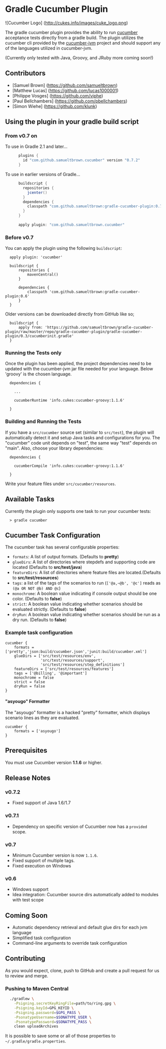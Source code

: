 # Gradle Cucumber Plugin

![Cucumber Logo] (http://cukes.info/images/cuke_logo.png)

The gradle cucumber plugin provides the ability to run [cucumber](http://cukes.info) acceptance tests directly
from a gradle build.  The plugin utilizes the cucumber cli provided by the [cucumber-jvm](https://github.com/cucumber/cucumber-jvm) project
and should support any of the languages utilized in cucumber-jvm.

(Currently only tested with Java, Groovy, and JRuby more coming soon!)

## Contributors

 * [Samuel Brown] (https://github.com/samueltbrown)
 * [Matthew Lucas] (https://github.com/lucas1000001)
 * [Philippe Vosges] (https://github.com/viphe)
 * [Paul Bellchambers] (https://github.com/pbellchambers)
 * [Simon Wiehe] (https://github.com/klunk)

## Using the plugin in your gradle build script

### From v0.7 on

To use in Gradle 2.1 and later…

```groovy
      plugins {
        id "com.github.samueltbrown.cucumber" version "0.7.2"
      }
```

To use in earlier versions of Gradle…

```groovy
      buildscript {
        repositories {
          jcenter()
        }
        dependencies {
          classpath "com.github.samueltbrown:gradle-cucumber-plugin:0.7.2"
        }
      }
      
      apply plugin: "com.github.samueltbrown.cucumber"
```

### Before v0.7

You can apply the plugin using the following ```buildscript```:

      apply plugin: 'cucumber'

      buildscript {
          repositories {
              mavenCentral()
          }

          dependencies {
              classpath 'com.github.samueltbrown:gradle-cucumber-plugin:0.6'
          }
      }

Older versions can be downloaded directly from GitHub like so;

      buildscript {
          apply from: 'https://github.com/samueltbrown/gradle-cucumber-plugin/raw/master/repo/gradle-cucumber-plugin/gradle-cucumber-plugin/0.3/cucumberinit.gradle'
      }

### Running the Tests only

Once the plugin has been applied, the project dependencies need to be updated with the cucumber-jvm jar file needed for
your language.  Below 'groovy' is the chosen language.

      dependencies {

        ...

      	cucumberRuntime 'info.cukes:cucumber-groovy:1.1.6'

      }

### Building and Running the Tests

If you have a ```src/cucumber``` source set (similar to ```src/test```), the plugin will automatically detect it and
setup Java tasks and configurations for you. The "cucumber" code unit depends on "test", the same way "test" depends on
"main". Also, choose your library dependencies:

      dependencies {

      	cucumberCompile 'info.cukes:cucumber-groovy:1.1.6'

      }

Write your feature files under ```src/cucumber/resources```.

## Available Tasks

Currently the plugin only supports one task to run your cucumber tests:

      > gradle cucumber

## Cucumber Task Configuration

The cucumber task has several configurable properties:

* `formats`: A list of output formats. (Defaults to <b>pretty</b>)
* `glueDirs`: A list of directories where stepdefs and supporting code are located (Defaults to <b>src/test/java</b>)
* `featureDirs`: A list of directories where feature files are located.(Defaults to <b>src/test/resources</b>)
* `tags`: a list of the tags of the scenarios to run (`['@a,~@b', '@c']` reads as `(@a OR NOT @b) AND @c`)
* `monochrome`: A boolean value indicating if console output should be one color. (Defaults to <b>false</b>)
* `strict`: A boolean value indicating whether scenarios should be evaluated strictly. (Defaults to <b>false</b>)
* `dryRun`: A boolean value indicating whether scenarios should be run as a dry run. (Defaults to <b>false</b>)

### Example task configuration

    cucumber {
        formats = ['pretty','json:build/cucumber.json','junit:build/cucumber.xml']
        glueDirs = ['src/test/resources/env',
                    'src/test/resources/support',
                    'src/test/resources/step_definitions']
        featureDirs = ['src/test/resources/features']
        tags = ['@billing', '@important']
        monochrome = false
        strict = false
        dryRun = false
    }

#### "asyougo" Formatter

The "asyougo" formatter is a hacked "pretty" formatter, which displays scenario lines as they are evaluated.

    cucumber {
        formats = ['asyougo']
    }

## Prerequisites 

You must use Cucumber version <b>1.1.6</b> or higher.

## Release Notes

### v0.7.2

  * Fixed support of Java 1.6/1.7

### v0.7.1

  * Dependency on specific version of Cucumber now has a `provided` scope.

### v0.7

  * Minimum Cucumber version is now `1.1.6`.
  * Fixed support of multiple tags.
  * Fixed execution on Windows

### v0.6

  * Windows support           
  * Idea integration: Cucumber source dirs automatically added to modules with test scope

## Coming Soon

* Automatic dependency retrieval and default glue dirs for each jvm language
* Simplified task configuration
* Command-line arguments to override task configuration


## Contributing

As you would expect, clone, push to GitHub and create a pull request for us to review and merge.

### Pushing to Maven Central

```sh
  ./gradlew \
    -Psigning.secretKeyRingFile=path/to/ring.gpg \
    -Psigning.keyId=GPG_KEYID \
    -Psigning.password=$GPG_PASS \
    -PsonatypeUsername=$SONATYPE_USER \
    -PsonatypePassword=$SONATYPE_PASS \
    clean uploadArchives
```

It is possible to save some or all of those properties to ```~/.gradle/gradle.properties```.

